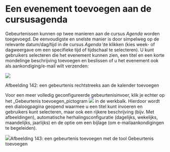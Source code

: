 # Een evenement toevoegen aan de cursusagenda

Gebeurtenissen kunnen op twee manieren aan de cursus *Agenda* worden toegevoegd. De eenvoudigste en snelste manier is door simpelweg op de relevante datum/dag/tijd in de cursus *Agenda* \te klikken (kies week- of dagweergave om een specifieke tijd of tijdschaal te selecteren). U kunt gebruikers selecteren die het evenement kunnen zien, een titel en een korte mondelinge beschrijving toevoegen en beslissen of u het evenement ook als aankondiging/e-mail wilt verzenden:

![](../../.gitbook/assets/graphics265.png)

Afbeelding 142: een gebeurtenis rechtstreeks aan de kalender toevoegen

Voor een meer volledig geconfigureerde gebeurtenisinvoer, klik je echter op het _Gebeurtenis toevoegen_pictogram ![](../../.gitbook/assets/graphics262.png) in de werkbalk. Hierdoor wordt een dialoogpagina geopend waarmee u een titel kunt invoeren en gebruikers kunt selecteren, maar ook een rijkere beschrijving (bijv. Met afbeeldingen), automatische herhalingsconfiguratie (dagelijks, wekelijks, maandelijks, jaarlijks) en de optie om een bijlage (om e-mailaankondigingen te begeleiden).

![](../../.gitbook/assets/graphics266.png)Afbeelding 143: een gebeurtenis toevoegen met de tool Gebeurtenis toevoegen
